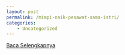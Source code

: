 ```yaml
---
layout: post
permalink: /mimpi-naik-pesawat-sama-istri/
categories:
    - Uncategorized
---
```


[Baca Selengkapnya](/09)